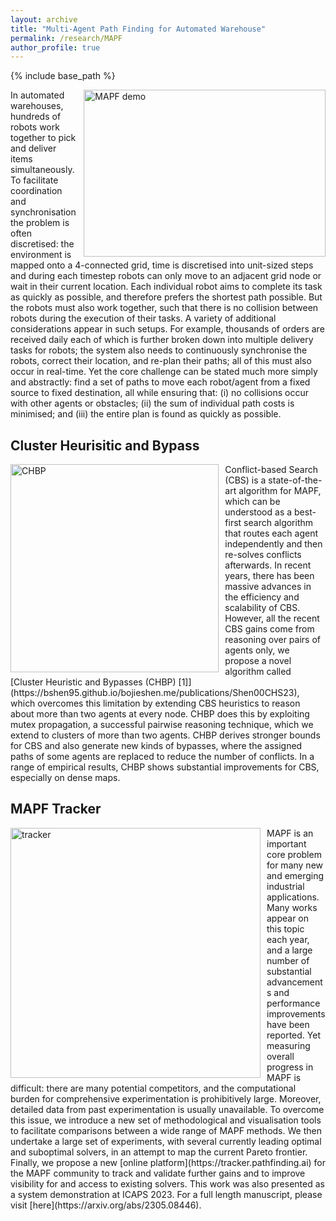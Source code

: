 ```yaml
---
layout: archive
title: "Multi-Agent Path Finding for Automated Warehouse"
permalink: /research/MAPF
author_profile: true
---
```


{% include base_path %}

<img src="https://bojie-shen.com/images/MAPF.gif" title="MAPF demo" style="float:right;width:290pt;height:200pt; padding-left:10px;"  alt="MAPF demo"/>
In automated warehouses, hundreds of robots work together to pick and deliver items simultaneously. To facilitate coordination and synchronisation the problem is often discretised: the environment is mapped onto a 4-connected grid, time is discretised into unit-sized steps and during each timestep robots can only move to an adjacent grid node or wait in their current location. Each individual robot aims to complete its task as quickly as possible, and therefore prefers the shortest path possible. But the robots must also work together, such that there is no collision between robots during the execution of their tasks. A variety of additional considerations appear in such setups. For example, thousands of orders are received daily each of which is further broken down into multiple delivery tasks for robots; the system also needs to continuously synchronise the robots, correct their location, and re-plan their paths; all of this must also occur in real-time. Yet the core challenge can be stated much more simply and abstractly: find a set of paths to move each robot/agent from a fixed source to fixed destination, all while ensuring that: (i) no collisions occur with other agents or obstacles; (ii) the sum of individual path costs is minimised; and (iii) the entire plan is found as quickly as possible. 


## Cluster Heurisitic and Bypass
<img src="https://bojie-shen.com/images/CHBP.jpg" title="CHBP" style="float:left;width:250pt;padding-right:10px;" alt="CHBP"/>
Conflict-based Search (CBS) is a state-of-the-art algorithm for MAPF, which can be understood as a best-first search algorithm that routes each agent independently and then re-solves conflicts afterwards. In recent years, there has been massive advances in the efficiency and scalability of CBS. However, all the recent CBS gains come from reasoning over pairs of agents only, we propose a novel algorithm called [Cluster Heuristic and Bypasses (CHBP) [1]](https://bshen95.github.io/bojieshen.me/publications/Shen00CHS23), which overcomes this limitation by extending CBS heuristics to reason about more than two agents at every node. CHBP does this by exploiting mutex propagation, a successful pairwise reasoning technique, which we extend to clusters of more than two agents. CHBP derives stronger bounds for CBS and also generate new kinds of bypasses, where the assigned paths of some agents are replaced to reduce the number of conflicts. In a range of empirical results, CHBP shows substantial improvements for CBS, especially on dense maps.




## MAPF Tracker
<img src="https://bojie-shen.com/images/tracker.jpg" title="tracker" style="float:left;width:300pt;padding-right:10px;" alt="tracker"/>
MAPF is an important core problem for many new and emerging industrial applications. Many works appear on this topic each year, and a large number of substantial advancements and performance improvements have been reported. Yet measuring overall progress in MAPF is difficult: there are many potential competitors, and the computational burden for comprehensive experimentation is prohibitively large. Moreover, detailed data from past experimentation is usually unavailable. To overcome this issue, we introduce a new set of methodological and visualisation tools to facilitate comparisons between a wide range of MAPF methods. We then undertake a large set of experiments, with several currently leading optimal and suboptimal solvers, in an attempt to map the current Pareto frontier. Finally, we propose a new [online platform](https://tracker.pathfinding.ai) for the MAPF community to track and validate further gains and to improve visibility for and access to existing solvers. 
This work was also presented as a system demonstration at ICAPS 2023. For a full length manuscript, please visit [here](https://arxiv.org/abs/2305.08446).